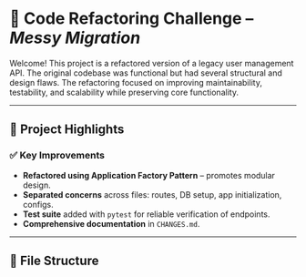 # 🧹 Code Refactoring Challenge – *Messy Migration*

Welcome! This project is a refactored version of a legacy user management API. The original codebase was functional but had several structural and design flaws. The refactoring focused on improving maintainability, testability, and scalability while preserving core functionality.

---

## 🔧 Project Highlights

### ✅ Key Improvements

- **Refactored using Application Factory Pattern** – promotes modular design.
- **Separated concerns** across files: routes, DB setup, app initialization, configs.
- **Test suite** added with `pytest` for reliable verification of endpoints.
- **Comprehensive documentation** in `CHANGES.md`.

---

## 📁 File Structure

